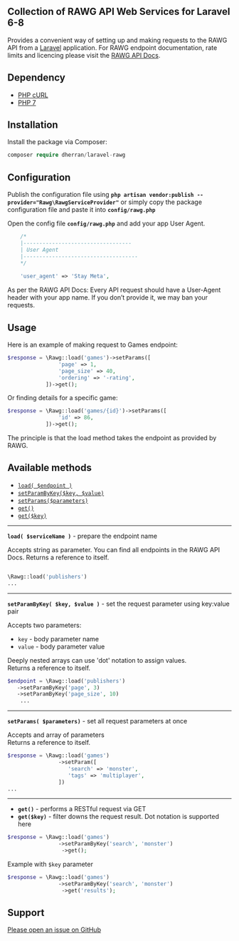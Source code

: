 ## Collection of RAWG API Web Services for Laravel 6-8
Provides a convenient way of setting up and making requests to the RAWG API from a [Laravel](http://laravel.com/) application. 
For RAWG endpoint documentation, rate limits and licencing please visit the [RAWG API Docs](https://api.rawg.io/docs).


Dependency
------------
* [PHP cURL](http://php.net/manual/en/curl.installation.php)
* [PHP 7](http://php.net/)


Installation
------------

Install the package via Composer:

```php
composer require dherran/laravel-rawg
```

Configuration
------------

Publish the configuration file using **`php artisan vendor:publish --provider="Rawg\RawgServiceProvider"`** or simply copy the package configuration file and paste it into **`config/rawg.php`**

Open the config file **`config/rawg.php`** and add your app User Agent.
```php
    /*
    |----------------------------------
    | User Agent
    |------------------------------------
    */
    
    'user_agent' => 'Stay Meta',
```

As per the RAWG API Docs: Every API request should have a User-Agent header with your app name. If you don’t provide it, we may ban your requests.


Usage
------------

Here is an example of making request to Games endpoint:
```php
$response = \Rawg::load('games')->setParams([
                'page' => 1,
                'page_size' => 40,
                'ordering' => '-rating',
            ])->get();
```

Or finding details for a specific game:
```php
$response = \Rawg::load('games/{id}')->setParams([
                'id' => 86,
            ])->get();
```

The principle is that the load method takes the endpoint as provided by RAWG.

Available methods
------------

* [`load( $endpoint )`](#load)
* [`setParamByKey($key, $value)`](#setParamByKey)
* [`setParams($parameters)`](#setParams)
* [`get()`](#get)
* [`get($key)`](#get)

---

<a name="load"></a>
**`load( $serviceName )`** - prepare the endpoint name

Accepts string as parameter. You can find all endpoints in the RAWG API Docs.
Returns a reference to itself.

```php

\Rawg::load('publishers') 
... 

```

---

<a name="setParamByKey"></a>
**`setParamByKey( $key, $value )`** - set the request parameter using key:value pair

Accepts two parameters:
* `key` - body parameter name
* `value` - body parameter value 

Deeply nested arrays can use 'dot' notation to assign values.  
Returns a reference to itself.

```php
$endpoint = \Rawg::load('publishers')
   ->setParamByKey('page', 3)
   ->setParamByKey('page_size', 10)
    ...
```

---

<a name="setParams"></a>
**`setParams( $parameters)`** - set all request parameters at once

Accepts and array of parameters  
Returns a reference to itself.

```php
$response = \Rawg::load('games')
                ->setParam([
                   'search' => 'monster',
                   'tags' => 'multiplayer',
                ])
...
```

---

<a name="get"></a>
* **`get()`** - performs a RESTful request via GET
* **`get($key)`** - filter downs the request result. Dot notation is supported here

```php
$response = \Rawg::load('games')
                ->setParamByKey('search', 'monster')
                 ->get();
```

Example with `$key` parameter

```php
$response = \Rawg::load('games')
                ->setParamByKey('search', 'monster')
                 ->get('results');
```

Support
-------

[Please open an issue on GitHub](https://github.com/dherran/laravel-rawg/issues)
